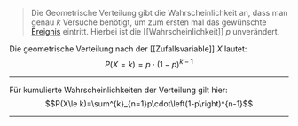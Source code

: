 > Die Geometrische Verteilung gibt die Wahrscheinlichkeit an, dass man genau $k$ Versuche benötigt, um zum ersten mal das gewünschte [Ereignis](Ereignis(se)) eintritt. Hierbei ist die [[Wahrscheinlichkeit]] $p$ unverändert.

Die geometrische Verteilung nach der [[Zufallsvariable]] $X$ lautet:
$$P(X=k)=p\cdot\left(1-p\right)^{k-1}$$

---
Für kumulierte Wahrscheinlichkeiten der Verteilung gilt hier:
$$P(X\le k)=\sum^{k}_{n=1}p\cdot\left(1-p\right)^{n-1}$$

---